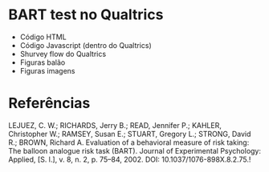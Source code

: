 # BART test no Qualtrics
- Código HTML
- Código Javascript (dentro do Qualtrics)
- Shurvey flow do Qualtrics
- Figuras balão
- Figuras imagens

# Referências

LEJUEZ, C. W.; RICHARDS, Jerry B.; READ, Jennifer P.; KAHLER, Christopher W.; RAMSEY, Susan E.; STUART, Gregory L.; STRONG, David R.; BROWN, Richard A. Evaluation of a behavioral measure of risk taking: The balloon analogue risk task (BART). Journal of Experimental Psychology: Applied, [S. l.], v. 8, n. 2, p. 75–84, 2002. DOI: 10.1037/1076-898X.8.2.75.!

